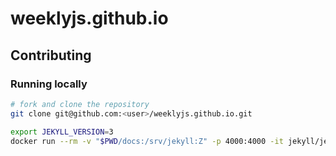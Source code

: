 # weeklyjs.github.io

## Contributing

### Running locally

```sh
# fork and clone the repository
git clone git@github.com:<user>/weeklyjs.github.io.git

export JEKYLL_VERSION=3
docker run --rm -v "$PWD/docs:/srv/jekyll:Z" -p 4000:4000 -it jekyll/jekyll:$JEKYLL_VERSION jekyll serve
```
